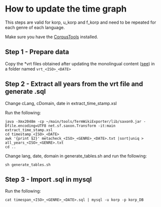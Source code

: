 # How to update the time graph

This steps are valid for korp, u_korp and f_korp and need to be repeated for each genre of each language.

Make sure you have the [CorpusTools](https://giellalt.github.io/ling/CorpusTools.html#) installed.

## Step 1 - Prepare data

Copy the *vrt files obtained after updating the monolingual content ([see](https://giellalt.github.io/infra/korp/MonolingualContent.html)) in a folder named ```vrt_<ISO>_<DATE>```

## Step 2 - Extract all years from the vrt file and generate .sql

Change cLang, cDomain, date in extract_time_stamp.xsl

Run the following:
```
java -Xmx2048m -cp ~/main/tools/TermWikiExporter/lib/saxon9.jar -Dfile.encoding=UTF8 net.sf.saxon.Transform -it:main extract_time_stamp.xsl
cd timestamp_<ISO>_<DATE>
awk '{print $2}' metacheck_<ISO>_<GENRE>_<DATE>.txt |sort|uniq > all_years_<ISO>_<GENRE>.txt
cd ..
```

Change lang, date, domain in generate_tables.sh and run the following:
```
sh generate_tables.sh
```

## Step 3 - Import .sql in mysql

Run the following:
```
cat timespan_<ISO>_<GENRE>_<DATE>.sql | mysql -u korp -p korp_DB
```
